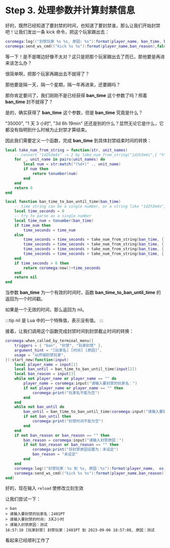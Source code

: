 # Step 3. 处理参数并计算封禁信息

好的，既然已经知道了要封禁的时间，也知道了要封禁谁，那么让我们开始封禁吧！让我们发出一条 kick 命令，把这个玩家踢出去：

```lua
coromega:log(("封禁玩家 %s %s, 原因: %s"):format(player_name, ban_time, ban_reason))
coromega:send_ws_cmd(("kick %s %s"):format(player_name,ban_reason),false)
```

等一下！是不是哪边好像不太对？这只是把那个玩家踢出去了而已，那他要是再进来该怎么办？

很简单啊，把那个玩家再踢出去不就得了？

那他要是隔一天，隔一个星期，隔一年再进来，还要踢吗？

那你肯定要问了，我们刚刚不是已经获得 **ban_time** 这个参数了吗？照着 **ban_time** 封不就得了？

是的，确实获得了 **ban_time** 这个参数，但是 **ban_time** 究竟是什么？

"35000", "1 天 3 小时", "3d 6h 19min" 还还是别的什么？显然无论它是什么，它都没有指明到什么时候为止封禁才算结束。

因此我们需要定义一个函数，完成 **ban_time** 到具体封禁结束时间的转换：

```lua
local take_num_from_string = function(str, unit_names)
    -- convert "1d2h3m4s" -> 2 by take_num_from_string("1d2h3m4s",{ "h", "H", "小时", "时"})
    for _, unit_name in pairs(unit_names) do
        local num = str:match("(%d+)" .. unit_name)
        if num then
            return tonumber(num)
        end
    end
    return 0
end

local function ban_time_to_ban_until_time(ban_time)
    -- time string can be a single number, or a string like "1d2h3m4s", or chinese like "1 天 2 小时 3 分钟 4 秒"
    local time_seconds = 0
    -- try to parse as a single number
    local time_num = tonumber(ban_time)
    if time_num then
        time_seconds = time_num
    else
        time_seconds = time_seconds + take_num_from_string(ban_time, { "d", "D", "天" }) * 86400
        time_seconds = time_seconds + take_num_from_string(ban_time, { "h", "H", "小时", "时" }) * 3600
        time_seconds = time_seconds + take_num_from_string(ban_time, { "m", "M", "分钟", "分" }) * 60
        time_seconds = time_seconds + take_num_from_string(ban_time, { "s", "S", "秒" })
    end
    if time_seconds > 0 then
        return coromega:now()+time_seconds
    end
    return nil
end
```

当参数 **ban_time** 为一个有效的时间时，函数 **ban_time_to_ban_until_time** 的返回为一个时间戳。

如果是一个无效的时间，那么返回为 nil。

:::tip
nil 是 Lua 中的一个特殊值，表示没有值。
:::

接着，让我们调用这个函数完成封禁时间到封禁截止时间的转换：

```lua
coromega:when_called_by_terminal_menu({
    triggers = { "ban", "封禁", "玩家封禁" },
    argument_hint = "[玩家名] [时间] [原因]",
    usage = "从终端封禁玩家",
}):start_new(function(input)
    local player_name = input[1]
    local ban_until = ban_time_to_ban_until_time(input[2])
    local ban_reason = input[3]
    while not player_name or player_name == "" do
        player_name = coromega:input("请输入要封禁的玩家名：")
        if not player_name or player_name == "" then
            coromega:print("玩家名不能为空")
        end
    end
    while not ban_until do
        ban_until = ban_time_to_ban_until_time(coromega:input("请输入要封禁的时间: "))
        if not ban_until then
            coromega:print("封禁时间不能为空")
        end
    end
    if not ban_reason or ban_reason == "" then
        ban_reason = coromega:input("请输入封禁原因：")
        if not ban_reason or ban_reason == "" then
            coromega:print("将封禁原因设置为：未设定")
            ban_reason = "未设定"
        end
    end
    coromega:log(("封禁玩家：%s 到 %s, 原因：%s"):format(player_name,  os.date("%Y-%m-%d %H:%M:%S", ban_until), ban_reason))
    coromega:send_ws_cmd(("kick %s %s"):format(player_name,ban_reason))
end)
```

好的，现在输入 `reload` 使修改立刻生效

让我们尝试一下：

```text
> ban
> 请输入要封禁的玩家名：2401PT
> 请输入要封禁的时间: 3天2小时
> 请输入封禁原因：测试
16:57:10 [玩家封禁] 封禁玩家：2401PT 到 2023-09-06 18:57:08, 原因：测试
```

看起来已经顺利工作了